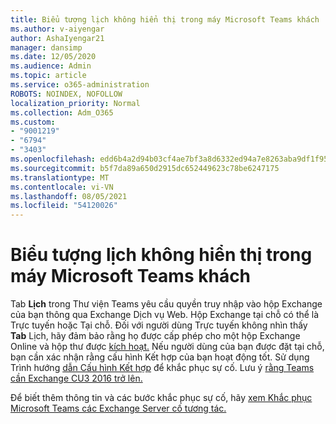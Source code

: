 ```yaml
---
title: Biểu tượng lịch không hiển thị trong máy Microsoft Teams khách
ms.author: v-aiyengar
author: AshaIyengar21
manager: dansimp
ms.date: 12/05/2020
ms.audience: Admin
ms.topic: article
ms.service: o365-administration
ROBOTS: NOINDEX, NOFOLLOW
localization_priority: Normal
ms.collection: Adm_O365
ms.custom:
- "9001219"
- "6794"
- "3403"
ms.openlocfilehash: edd6b4a2d94b03cf4ae7bf3a8d6332ed94a7e8263aba9df1f9588eecbd0ce05a
ms.sourcegitcommit: b5f7da89a650d2915dc652449623c78be6247175
ms.translationtype: MT
ms.contentlocale: vi-VN
ms.lasthandoff: 08/05/2021
ms.locfileid: "54120026"
---
```

# <a name="calendar-icon-isnt-showing-in-microsoft-teams-client"></a>Biểu tượng lịch không hiển thị trong máy Microsoft Teams khách

Tab **Lịch** trong Thư viện Teams yêu cầu quyền truy nhập vào hộp Exchange của bạn thông qua Exchange Dịch vụ Web. Hộp Exchange tại chỗ có thể là Trực tuyến hoặc Tại chỗ. Đối với người dùng Trực tuyến không nhìn thấy **Tab** Lịch, hãy đảm bảo rằng họ được cấp phép cho một hộp Exchange Online và hộp thư được [kích hoạt.](https://docs.microsoft.com/exchange/recipients-in-exchange-online/create-user-mailboxes) Nếu người dùng của bạn được đặt tại chỗ, bạn cần xác nhận rằng cấu hình Kết hợp của bạn hoạt động tốt. Sử dụng Trình hướng [dẫn Cấu hình Kết hợp](https://docs.microsoft.com/exchange/hybrid-deployment/hybrid-agent) để khắc phục sự cố. Lưu ý [rằng Teams cần Exchange CU3 2016 trở lên.](https://docs.microsoft.com/microsoftteams/exchange-teams-interact)

Để biết thêm thông tin và các bước khắc phục sự cố, hãy [xem Khắc phục Microsoft Teams các Exchange Server cố tương tác.](https://docs.microsoft.com/microsoftteams/troubleshoot/known-issues/teams-exchange-interaction-issue)
